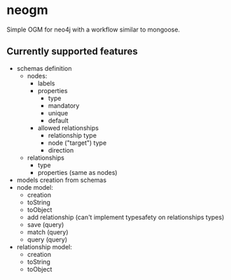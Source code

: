 # neogm

Simple OGM for neo4j with a workflow similar to mongoose.

## Currently supported features

- schemas definition
  - nodes:
    - labels
    - properties
      - type
      - mandatory
      - unique
      - default
    - allowed relationships
      - relationship type
      - node ("target") type
      - direction
  - relationships
    - type
    - properties (same as nodes)
- models creation from schemas
- node model:
  - creation
  - toString
  - toObject
  - add relationship (can't implement typesafety on relationships types)
  - save (query)
  - match (query)
  - query (query)
- relationship model:
  - creation
  - toString
  - toObject
